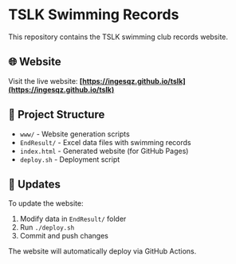 # TSLK Swimming Records

This repository contains the TSLK swimming club records website.

## 🌐 Website

Visit the live website: **[https://ingesqz.github.io/tslk](https://ingesqz.github.io/tslk)**

## 📁 Project Structure

- `www/` - Website generation scripts
- `EndResult/` - Excel data files with swimming records
- `index.html` - Generated website (for GitHub Pages)
- `deploy.sh` - Deployment script

## 🔄 Updates

To update the website:
1. Modify data in `EndResult/` folder
2. Run `./deploy.sh`
3. Commit and push changes

The website will automatically deploy via GitHub Actions.
